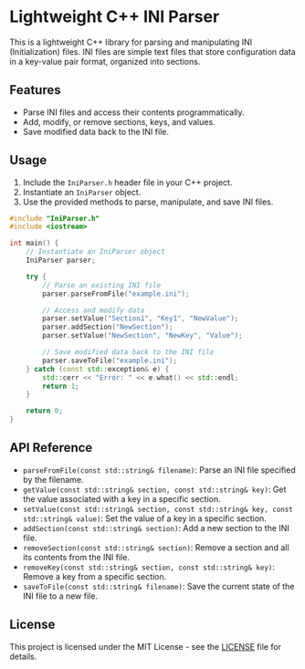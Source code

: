 # Lightweight C++ INI Parser

This is a lightweight C++ library for parsing and manipulating INI (Initialization) files. INI files are simple text files that store configuration data in a key-value pair format, organized into sections.

## Features

- Parse INI files and access their contents programmatically.
- Add, modify, or remove sections, keys, and values.
- Save modified data back to the INI file.

## Usage

1. Include the `IniParser.h` header file in your C++ project.
2. Instantiate an `IniParser` object.
3. Use the provided methods to parse, manipulate, and save INI files.

```cpp
#include "IniParser.h"
#include <iostream>

int main() {
    // Instantiate an IniParser object
    IniParser parser;

    try {
        // Parse an existing INI file
        parser.parseFromFile("example.ini");

        // Access and modify data
        parser.setValue("Section1", "Key1", "NewValue");
        parser.addSection("NewSection");
        parser.setValue("NewSection", "NewKey", "Value");

        // Save modified data back to the INI file
        parser.saveToFile("example.ini");
    } catch (const std::exception& e) {
        std::cerr << "Error: " << e.what() << std::endl;
        return 1;
    }

    return 0;
}
```

## API Reference

- `parseFromFile(const std::string& filename)`: Parse an INI file specified by the filename.
- `getValue(const std::string& section, const std::string& key)`: Get the value associated with a key in a specific section.
- `setValue(const std::string& section, const std::string& key, const std::string& value)`: Set the value of a key in a specific section.
- `addSection(const std::string& section)`: Add a new section to the INI file.
- `removeSection(const std::string& section)`: Remove a section and all its contents from the INI file.
- `removeKey(const std::string& section, const std::string& key)`: Remove a key from a specific section.
- `saveToFile(const std::string& filename)`: Save the current state of the INI file to a new file.

## License

This project is licensed under the MIT License - see the [LICENSE](LICENSE) file for details.
